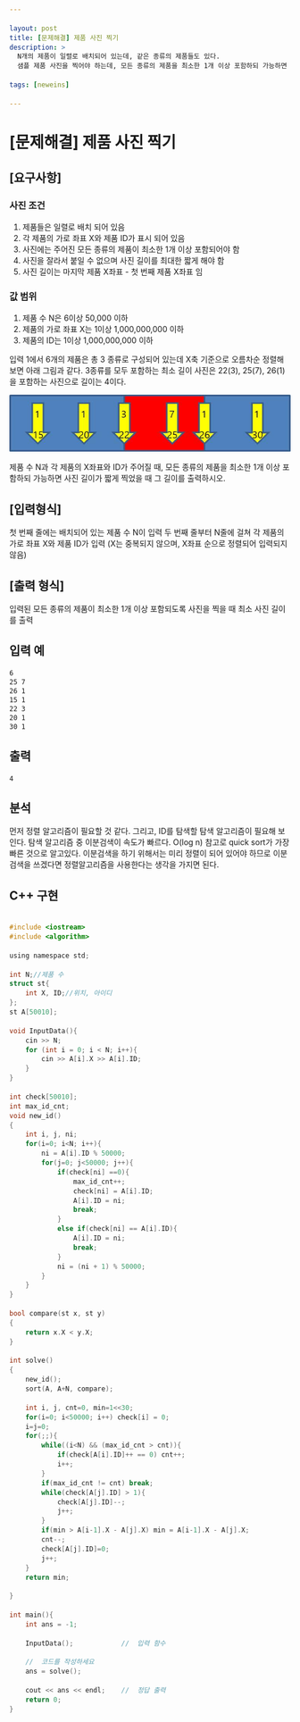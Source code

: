 ```yaml
---

layout: post
title: [문제해결] 제품 사진 찍기
description: >
  N개의 제품이 일렬로 배치되어 있는데, 같은 종류의 제품들도 있다.
  샘플 제품 사진을 찍어야 하는데, 모든 종류의 제품을 최소한 1개 이상 포함하되 가능하면 사진 길이가 짧게 찍으려고 한다.

tags: [neweins]

---
```


# [문제해결] 제품 사진 찍기

## [요구사항]

### 사진 조건
1. 제품들은 일렬로 배치 되어 있음
2. 각 제품의 가로 좌표 X와 제품 ID가 표시 되어 있음
3. 사진에는 주어진 모든 종류의 제품이 최소한 1개 이상 포함되어야 함
4. 사진을 잘라서 붙일 수 없으며 사진 길이를 최대한 짧게 해야 함
5. 사진 길이는 마지막 제품 X좌표 - 첫 번째 제품 X좌표 임

### 값 범위
1. 제품 수 N은 6이상 50,000 이하
2. 제품의 가로 좌표 X는 1이상 1,000,000,000 이하
3. 제품의 ID는 1이상 1,000,000,000 이하

입력 1에서 6개의 제품은 총 3 종류로 구성되어 있는데 X축 기준으로 오름차순 정렬해 보면 아래 그림과 같다. 3종류를 모두 포함하는 최소 길이 사진은 22(3), 25(7), 26(1)을 포함하는 사진으로 길이는 4이다.

![](/assets/img/샘플제품_1.jpg)

제품 수 N과 각 제품의 X좌표와 ID가 주어질 때,
모든 종류의 제품을 최소한 1개 이상 포함하되 가능하면 사진 길이가 짧게 찍었을 때 그 길이를 출력하시오.

## [입력형식]

첫 번째 줄에는 배치되어 있는 제품 수 N이 입력
두 번째 줄부터 N줄에 걸쳐 각 제품의 가로 좌표 X와 제품 ID가 입력 (X는 중복되지 않으며, X좌표 순으로 정렬되어 입력되지 않음)


## [출력 형식]

입력된 모든 종류의 제품이 최소한 1개 이상 포함되도록 사진을 찍을 때 최소 사진 길이를 출력


## 입력 예

~~~
6
25 7
26 1
15 1
22 3
20 1
30 1
~~~

## 출력

~~~
4
~~~

## 분석

먼저 정렬 알고리즘이 필요할 것 같다. 그리고, ID를 탐색할 탐색 알고리즘이 필요해 보인다. 탐색 알고리즘 중 이분검색이 속도가 빠르다. O(log n) 참고로 quick sort가 가장 빠른 것으로 알고있다. 이분검색을 하기 위해서는 미리 정렬이 되어 있어야 하므로 이분검색을 쓰겠다면 정렬알고리즘을 사용한다는 생각을 가지면 된다.

## C++ 구현

~~~ c

#include <iostream>
#include <algorithm>

using namespace std;

int N;//제품 수
struct st{
	int X, ID;//위치, 아이디
};
st A[50010];

void InputData(){
	cin >> N;
	for (int i = 0; i < N; i++){
		cin >> A[i].X >> A[i].ID;
	}
}

int check[50010];
int max_id_cnt;
void new_id()
{
	int i, j, ni;
	for(i=0; i<N; i++){
		ni = A[i].ID % 50000;
		for(j=0; j<50000; j++){
			if(check[ni] ==0){
				max_id_cnt++;
				check[ni] = A[i].ID;
				A[i].ID = ni;
				break;
			}
			else if(check[ni] == A[i].ID){
				A[i].ID = ni;
				break;
			}
			ni = (ni + 1) % 50000;
		}
	}
}

bool compare(st x, st y)
{
	return x.X < y.X;
}

int solve()
{
	new_id();
	sort(A, A+N, compare);	
	
	int i, j, cnt=0, min=1<<30;
	for(i=0; i<50000; i++) check[i] = 0;
	i=j=0;
	for(;;){
		while((i<N) && (max_id_cnt > cnt)){
			if(check[A[i].ID]++ == 0) cnt++;
			i++;
		}
		if(max_id_cnt != cnt) break;
		while(check[A[j].ID] > 1){
			check[A[j].ID]--;
			j++;
		}
		if(min > A[i-1].X - A[j].X) min = A[i-1].X - A[j].X;
		cnt--;
		check[A[j].ID]=0;
		j++;
	}
	return min;
	
}

int main(){
	int ans = -1;

	InputData();			//	입력 함수

	//	코드를 작성하세요
	ans = solve();
	
	cout << ans << endl;	//	정답 출력
	return 0;
}



~~~